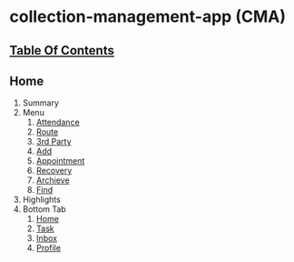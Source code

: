 # collection-management-app (CMA)

## [Table Of Contents](https://github.com/diohlicious/collection-management-app/blob/master/Readme.md)

## Home
1. Summary
2. Menu
    1. [Attendance](https://github.com/diohlicious/collection-management-app/blob/master/Attendance.md)
    2. [Route](https://github.com/diohlicious/collection-management-app/blob/master/Route.md)
    3. [3rd Party](https://github.com/diohlicious/collection-management-app/blob/master/3rd-Party.md)
    4. [Add](https://github.com/diohlicious/collection-management-app/blob/master/Add.md)
    5. [Appointment](https://github.com/diohlicious/collection-management-app/blob/master/Appointment.md)
    6. [Recovery](https://github.com/diohlicious/collection-management-app/blob/master/Recovery.md)
    7. [Archieve](https://github.com/diohlicious/collection-management-app/blob/master/Archieve.md)
    8. [Find](https://github.com/diohlicious/collection-management-app/blob/master/Find.md)
3. Highlights
4. Bottom Tab
    1. [Home](https://github.com/diohlicious/collection-management-app/blob/master/Home.md)
    2. [Task](https://github.com/diohlicious/collection-management-app/blob/master/Task.md)
    3. [Inbox](https://github.com/diohlicious/collection-management-app/blob/master/Inbox.md)
    4. [Profile](https://github.com/diohlicious/collection-management-app/blob/master/Profile.md)
